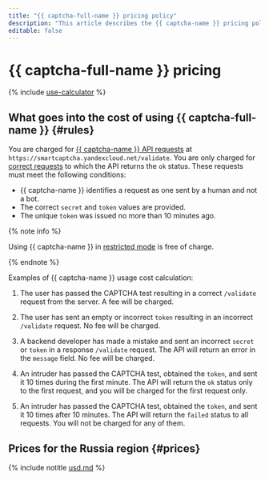 ```yaml
---
title: "{{ captcha-full-name }} pricing policy"
description: "This article describes the {{ captcha-name }} pricing policy."
editable: false
---
```


# {{ captcha-full-name }} pricing



{% include [use-calculator](../_includes/pricing/use-calculator.md) %}

## What goes into the cost of using {{ captcha-full-name }} {#rules}

You are charged for [{{ captcha-name }} API requests](./quickstart.md#check-answer) at `https://smartcaptcha.yandexcloud.net/validate`. You are only charged for [correct requests](concepts/validation.md#service-response) to which the API returns the `ok` status. These requests must meet the following conditions:

* {{ captcha-name }} identifies a request as one sent by a human and not a bot.
* The correct `secret` and `token` values are provided.
* The unique `token` was issued no more than 10 minutes ago.

{% note info %}

Using {{ captcha-name }} in [restricted mode](concepts/restricted-mode) is free of charge.

{% endnote %}

Examples of {{ captcha-name }} usage cost calculation:

1. The user has passed the CAPTCHA test resulting in a correct `/validate` request from the server. A fee will be charged.

1. The user has sent an empty or incorrect `token` resulting in an incorrect `/validate` request. No fee will be charged.

1. A backend developer has made a mistake and sent an incorrect `secret` or `token` in a response `/validate` request. The API will return an error in the `message` field. No fee will be charged.

1. An intruder has passed the CAPTCHA test, obtained the `token`, and sent it 10 times during the first minute. The API will return the `ok` status only to the first request, and you will be charged for the first request only.

1. An intruder has passed the CAPTCHA test, obtained the `token`, and sent it 10 times after 10 minutes. The API will return the `failed` status to all requests. You will not be charged for any of them.

## Prices for the Russia region {#prices}




{% include notitle [usd.md](../_pricing/smartcaptcha/usd.md) %}

